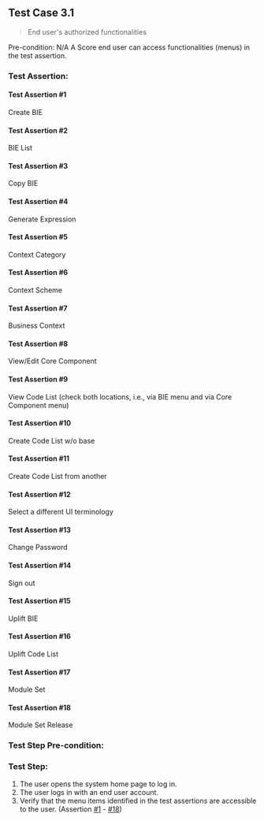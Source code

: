 ## Test Case 3.1

> End user's authorized functionalities

Pre-condition: N/A
A Score end user can access functionalities (menus) in the test assertion.


### Test Assertion:

#### Test Assertion #1
Create BIE

#### Test Assertion #2
BIE List

#### Test Assertion #3
Copy BIE

#### Test Assertion #4
Generate Expression

#### Test Assertion #5
Context Category

#### Test Assertion #6
Context Scheme

#### Test Assertion #7
Business Context

#### Test Assertion #8
View/Edit Core Component

#### Test Assertion #9
View Code List (check both locations, i.e., via BIE menu and via Core Component menu)

#### Test Assertion #10
Create Code List w/o base

#### Test Assertion #11
Create Code List from another

#### Test Assertion #12
Select a different UI terminology

#### Test Assertion #13
Change Password

#### Test Assertion #14
Sign out

#### Test Assertion #15
Uplift BIE

#### Test Assertion #16
Uplift Code List

#### Test Assertion #17
Module Set

#### Test Assertion #18
Module Set Release

### Test Step Pre-condition:



### Test Step:

1. The user opens the system home page to log in.
2. The user logs in with an end user account.
3. Verify that the menu items identified in the test assertions are accessible to the user. (Assertion [#1](#test-assertion-1) - [#18](#test-assertion-18))